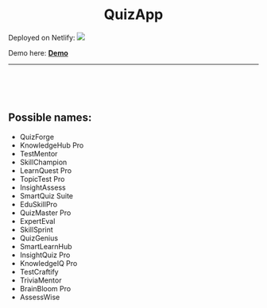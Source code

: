 <h1 align="center">
    QuizApp
</h1>
Deployed on Netlify: <a href="https://dincateste.netlify.app" target="_blank"><img src="https://api.netlify.com/api/v1/badges/3ecb2820-8950-4182-bf70-4f1aba924037/deploy-status?branch=master"></a>

Demo here: <b><a href="https://dincateste.netlify.app/" target="_blank">Demo</a></b>

<hr />
<br />
<br />
<br />

## Possible names: 
- QuizForge
- KnowledgeHub Pro
- TestMentor
- SkillChampion
- LearnQuest Pro
- TopicTest Pro
- InsightAssess
- SmartQuiz Suite
- EduSkillPro
- QuizMaster Pro
- ExpertEval
- SkillSprint
- QuizGenius
- SmartLearnHub
- InsightQuiz Pro
- KnowledgeIQ Pro
- TestCraftify
- TriviaMentor
- BrainBloom Pro
- AssessWise
